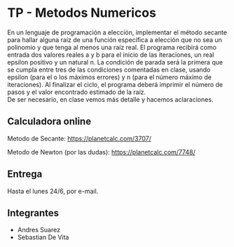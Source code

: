 
# TP - Metodos Numericos

En un lenguaje de programación a elección, implementar el método secante para hallar alguna raíz de una función específica a elección que no sea un polinomio y que tenga al menos una raíz real. El programa recibirá como entrada dos valores reales a y b para el inicio de las iteraciones, un real epsilon positivo y un natural n. La condición de parada será la primera que se cumpla entre tres de las condiciones comentadas en clase, usando epsilon (para el o los máximos errores) y n (para el número máximo de iteraciones). Al finalizar el ciclo, el programa deberá imprimir el número de pasos y el valor encontrado estimado de la raíz.  
De ser necesario, en clase vemos más detalle y hacemos aclaraciones.  

## Calculadora online 
Metodo de Secante: https://planetcalc.com/3707/

Metodo de Newton (por las dudas): https://planetcalc.com/7748/

## Entrega
Hasta el lunes 24/6, por e-mail.

## Integrantes
* Andres Suarez
* Sebastian De Vita
